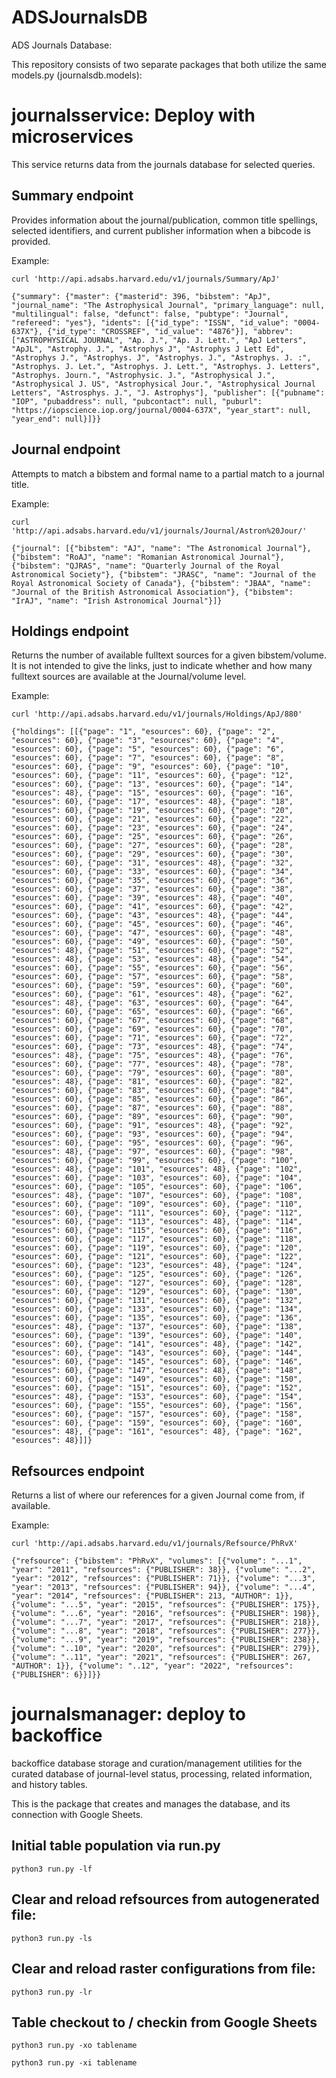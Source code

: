 # ADSJournalsDB

ADS Journals Database: 

This repository consists of two separate packages that both utilize the same models.py (journalsdb.models):

# journalsservice: Deploy with microservices

This service returns data from the journals database for selected queries.

## Summary endpoint

Provides information about the journal/publication, common title spellings,
selected identifiers, and current publisher information when a bibcode
is provided.

Example:

```
curl 'http://api.adsabs.harvard.edu/v1/journals/Summary/ApJ'

{"summary": {"master": {"masterid": 396, "bibstem": "ApJ", "journal_name": "The Astrophysical Journal", "primary_language": null, "multilingual": false, "defunct": false, "pubtype": "Journal", "refereed": "yes"}, "idents": [{"id_type": "ISSN", "id_value": "0004-637X"}, {"id_type": "CROSSREF", "id_value": "4876"}], "abbrev": ["ASTROPHYSICAL JOURNAL", "Ap. J.", "Ap. J. Lett.", "ApJ Letters", "ApJL", "Astrophy. J.", "Astrophys J", "Astrophys J Lett Ed", "Astrophys J.", "Astrophys. J", "Astrophys. J.", "Astrophys. J. :", "Astrophys. J. Let.", "Astrophys. J. Lett.", "Astrophys. J. Letters", "Astrophys. Journ.", "Astrophysic. J.", "Astrophysical J.", "Astrophysical J. US", "Astrophysical Jour.", "Astrophysical Journal Letters", "Astrosphys. J.", "J. Astrophys"], "publisher": [{"pubname": "IOP", "pubaddress": null, "pubcontact": null, "puburl": "https://iopscience.iop.org/journal/0004-637X", "year_start": null, "year_end": null}]}}
```

## Journal endpoint

Attempts to match a bibstem and formal name to a partial match to a journal title.

Example:

```
curl 'http://api.adsabs.harvard.edu/v1/journals/Journal/Astron%20Jour/'

{"journal": [{"bibstem": "AJ", "name": "The Astronomical Journal"}, {"bibstem": "RoAJ", "name": "Romanian Astronomical Journal"}, {"bibstem": "QJRAS", "name": "Quarterly Journal of the Royal Astronomical Society"}, {"bibstem": "JRASC", "name": "Journal of the Royal Astronomical Society of Canada"}, {"bibstem": "JBAA", "name": "Journal of the British Astronomical Association"}, {"bibstem": "IrAJ", "name": "Irish Astronomical Journal"}]}
```

## Holdings endpoint

Returns the number of available fulltext sources for a given bibstem/volume.  It is not intended to give the links, just to indicate whether and how many
fulltext sources are available at the Journal/volume level.

Example:

```
curl 'http://api.adsabs.harvard.edu/v1/journals/Holdings/ApJ/880'

{"holdings": [[{"page": "1", "esources": 60}, {"page": "2", "esources": 60}, {"page": "3", "esources": 60}, {"page": "4", "esources": 60}, {"page": "5", "esources": 60}, {"page": "6", "esources": 60}, {"page": "7", "esources": 60}, {"page": "8", "esources": 60}, {"page": "9", "esources": 60}, {"page": "10", "esources": 60}, {"page": "11", "esources": 60}, {"page": "12", "esources": 60}, {"page": "13", "esources": 60}, {"page": "14", "esources": 48}, {"page": "15", "esources": 60}, {"page": "16", "esources": 60}, {"page": "17", "esources": 48}, {"page": "18", "esources": 60}, {"page": "19", "esources": 60}, {"page": "20", "esources": 60}, {"page": "21", "esources": 60}, {"page": "22", "esources": 60}, {"page": "23", "esources": 60}, {"page": "24", "esources": 60}, {"page": "25", "esources": 60}, {"page": "26", "esources": 60}, {"page": "27", "esources": 60}, {"page": "28", "esources": 60}, {"page": "29", "esources": 60}, {"page": "30", "esources": 60}, {"page": "31", "esources": 48}, {"page": "32", "esources": 60}, {"page": "33", "esources": 60}, {"page": "34", "esources": 60}, {"page": "35", "esources": 60}, {"page": "36", "esources": 60}, {"page": "37", "esources": 60}, {"page": "38", "esources": 60}, {"page": "39", "esources": 48}, {"page": "40", "esources": 60}, {"page": "41", "esources": 60}, {"page": "42", "esources": 60}, {"page": "43", "esources": 48}, {"page": "44", "esources": 60}, {"page": "45", "esources": 60}, {"page": "46", "esources": 60}, {"page": "47", "esources": 60}, {"page": "48", "esources": 60}, {"page": "49", "esources": 60}, {"page": "50", "esources": 48}, {"page": "51", "esources": 60}, {"page": "52", "esources": 48}, {"page": "53", "esources": 48}, {"page": "54", "esources": 60}, {"page": "55", "esources": 60}, {"page": "56", "esources": 60}, {"page": "57", "esources": 60}, {"page": "58", "esources": 60}, {"page": "59", "esources": 60}, {"page": "60", "esources": 60}, {"page": "61", "esources": 48}, {"page": "62", "esources": 48}, {"page": "63", "esources": 60}, {"page": "64", "esources": 60}, {"page": "65", "esources": 60}, {"page": "66", "esources": 60}, {"page": "67", "esources": 60}, {"page": "68", "esources": 60}, {"page": "69", "esources": 60}, {"page": "70", "esources": 60}, {"page": "71", "esources": 60}, {"page": "72", "esources": 60}, {"page": "73", "esources": 48}, {"page": "74", "esources": 48}, {"page": "75", "esources": 48}, {"page": "76", "esources": 60}, {"page": "77", "esources": 48}, {"page": "78", "esources": 60}, {"page": "79", "esources": 60}, {"page": "80", "esources": 48}, {"page": "81", "esources": 60}, {"page": "82", "esources": 60}, {"page": "83", "esources": 60}, {"page": "84", "esources": 60}, {"page": "85", "esources": 60}, {"page": "86", "esources": 60}, {"page": "87", "esources": 60}, {"page": "88", "esources": 60}, {"page": "89", "esources": 60}, {"page": "90", "esources": 60}, {"page": "91", "esources": 48}, {"page": "92", "esources": 60}, {"page": "93", "esources": 60}, {"page": "94", "esources": 60}, {"page": "95", "esources": 60}, {"page": "96", "esources": 48}, {"page": "97", "esources": 60}, {"page": "98", "esources": 60}, {"page": "99", "esources": 60}, {"page": "100", "esources": 48}, {"page": "101", "esources": 48}, {"page": "102", "esources": 60}, {"page": "103", "esources": 60}, {"page": "104", "esources": 60}, {"page": "105", "esources": 60}, {"page": "106", "esources": 48}, {"page": "107", "esources": 60}, {"page": "108", "esources": 60}, {"page": "109", "esources": 60}, {"page": "110", "esources": 60}, {"page": "111", "esources": 60}, {"page": "112", "esources": 60}, {"page": "113", "esources": 48}, {"page": "114", "esources": 60}, {"page": "115", "esources": 60}, {"page": "116", "esources": 60}, {"page": "117", "esources": 60}, {"page": "118", "esources": 60}, {"page": "119", "esources": 60}, {"page": "120", "esources": 60}, {"page": "121", "esources": 60}, {"page": "122", "esources": 60}, {"page": "123", "esources": 48}, {"page": "124", "esources": 60}, {"page": "125", "esources": 60}, {"page": "126", "esources": 60}, {"page": "127", "esources": 60}, {"page": "128", "esources": 60}, {"page": "129", "esources": 60}, {"page": "130", "esources": 60}, {"page": "131", "esources": 60}, {"page": "132", "esources": 60}, {"page": "133", "esources": 60}, {"page": "134", "esources": 60}, {"page": "135", "esources": 60}, {"page": "136", "esources": 48}, {"page": "137", "esources": 60}, {"page": "138", "esources": 60}, {"page": "139", "esources": 60}, {"page": "140", "esources": 60}, {"page": "141", "esources": 48}, {"page": "142", "esources": 60}, {"page": "143", "esources": 60}, {"page": "144", "esources": 60}, {"page": "145", "esources": 60}, {"page": "146", "esources": 60}, {"page": "147", "esources": 48}, {"page": "148", "esources": 60}, {"page": "149", "esources": 60}, {"page": "150", "esources": 60}, {"page": "151", "esources": 60}, {"page": "152", "esources": 48}, {"page": "153", "esources": 60}, {"page": "154", "esources": 60}, {"page": "155", "esources": 60}, {"page": "156", "esources": 60}, {"page": "157", "esources": 60}, {"page": "158", "esources": 60}, {"page": "159", "esources": 60}, {"page": "160", "esources": 48}, {"page": "161", "esources": 48}, {"page": "162", "esources": 48}]]}
```

## Refsources endpoint

Returns a list of where our references for a given Journal come from, if available.

Example:

```
curl 'http://api.adsabs.harvard.edu/v1/journals/Refsource/PhRvX'

{"refsource": {"bibstem": "PhRvX", "volumes": [{"volume": "...1", "year": "2011", "refsources": {"PUBLISHER": 38}}, {"volume": "...2", "year": "2012", "refsources": {"PUBLISHER": 71}}, {"volume": "...3", "year": "2013", "refsources": {"PUBLISHER": 94}}, {"volume": "...4", "year": "2014", "refsources": {"PUBLISHER": 213, "AUTHOR": 1}}, {"volume": "...5", "year": "2015", "refsources": {"PUBLISHER": 175}}, {"volume": "...6", "year": "2016", "refsources": {"PUBLISHER": 198}}, {"volume": "...7", "year": "2017", "refsources": {"PUBLISHER": 218}}, {"volume": "...8", "year": "2018", "refsources": {"PUBLISHER": 277}}, {"volume": "...9", "year": "2019", "refsources": {"PUBLISHER": 238}}, {"volume": "..10", "year": "2020", "refsources": {"PUBLISHER": 279}}, {"volume": "..11", "year": "2021", "refsources": {"PUBLISHER": 267, "AUTHOR": 1}}, {"volume": "..12", "year": "2022", "refsources": {"PUBLISHER": 6}}]}}
```




# journalsmanager: deploy to backoffice

backoffice database storage and curation/management utilities for the curated
database of journal-level status, processing, related information, and history
tables.

This is the package that creates and manages the database, and its connection
with Google Sheets.

## Initial table population via run.py

```
python3 run.py -lf
```

## Clear and reload refsources from autogenerated file:

```
python3 run.py -ls
```

## Clear and reload raster configurations from file:

```
python3 run.py -lr
```

## Table checkout to / checkin from Google Sheets

```
python3 run.py -xo tablename
```

```
python3 run.py -xi tablename
```


